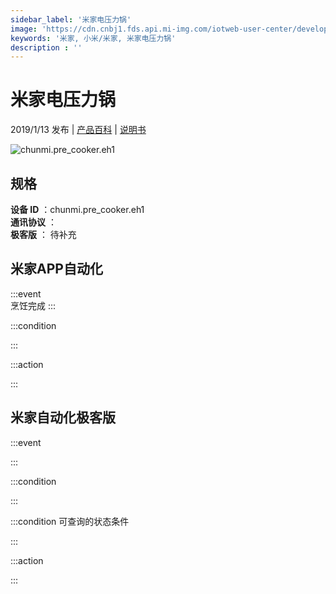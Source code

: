 ```yaml
---
sidebar_label: '米家电压力锅'
image: 'https://cdn.cnbj1.fds.api.mi-img.com/iotweb-user-center/developer_1679069107088Tszdkl5x.png?GalaxyAccessKeyId=AKVGLQWBOVIRQ3XLEW&Expires=9223372036854775807&Signature=dw+z8IbY8oVr11UOv2xsipUJtRw='
keywords: '米家, 小米/米家, 米家电压力锅'
description : ''
---
```

# 米家电压力锅

2019/1/13 发布 | [产品百科](https://home.mi.com/webapp/content/baike/product/index.html?model=chunmi.pre_cooker.eh1/) | [说明书](https://home.mi.com/views/introduction.html?model=chunmi.pre_cooker.eh1&region=cn)

![chunmi.pre_cooker.eh1](https://cdn.cnbj1.fds.api.mi-img.com/iotweb-user-center/developer_1679069107088Tszdkl5x.png?GalaxyAccessKeyId=AKVGLQWBOVIRQ3XLEW&Expires=9223372036854775807&Signature=dw+z8IbY8oVr11UOv2xsipUJtRw=)

## 规格  
> 
**设备 ID** ：chunmi.pre_cooker.eh1  
**通讯协议** ：  
**极客版**  ： 待补充 


## 米家APP自动化  

:::event  
烹饪完成
:::

:::condition  

:::

:::action   

:::

## 米家自动化极客版  

:::event  

:::

:::condition  

:::

:::condition 可查询的状态条件  

:::

:::action  

:::

        
